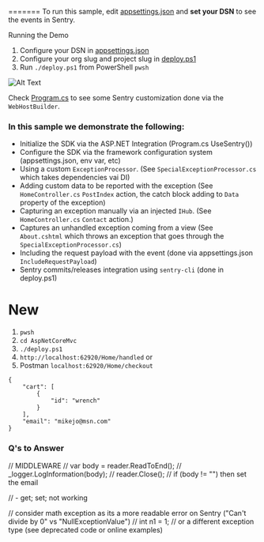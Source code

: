 =======
To run this sample, edit [appsettings.json](appsettings.json) and **set your DSN** to see the events in Sentry.

Running the Demo
1. Configure your DSN in [appsettings.json](appsettings.json)
2. Configure your org slug and project slug in [deploy.ps1](deploy.ps1)
3. Run `./deploy.ps1` from PowerShell `pwsh`

![Alt Text](configure-launch-demo.gif)

Check [Program.cs](Program.cs) to see some Sentry customization done via the `WebHostBuilder`.

### In this sample we demonstrate the following:

* Initialize the SDK via the ASP.NET Integration (Program.cs UseSentry())
* Configure the SDK via the framework configuration system (appsettings.json, env var, etc)
* Using a custom `ExceptionProcessor`. (See `SpecialExceptionProcessor.cs` which takes dependencies vai DI)
* Adding custom data to be reported with the exception (See `HomeController.cs` `PostIndex` action, the catch block adding to `Data` property of the exception)
* Capturing an exception manually via an injected `IHub`. (See `HomeController.cs` `Contact` action.)
* Captures an unhandled exception coming from a view (See `About.cshtml` which throws an exception that goes through the `SpecialExceptionProcessor.cs`)
* Including the request payload with the event (done via appsettings.json `IncludeRequestPayload`)
* Sentry commits/releases integration using `sentry-cli` (done in deploy.ps1)



# New
1. `pwsh`
2. `cd AspNetCoreMvc` 
2. `./deploy.ps1`
3. `http://localhost:62920/Home/handled`
or
4. Postman `localhost:62920/Home/checkout`
```
{ 
	"cart": [
		{ 
			"id": "wrench"
		}
	],
	"email": "mikejo@msn.com"
}
```

### Q's to Answer
// MIDDLEWARE
// var body = reader.ReadToEnd();
// _logger.LogInformation(body);
// reader.Close();
// if (body != "") then set the email

// - get; set; not working

//  consider math exception as its a more readable error on Sentry ("Can't divide by 0" vs "NullExceptionValue")
			// int n1 = 1; // or a different exception type (see deprecated code or online examples)